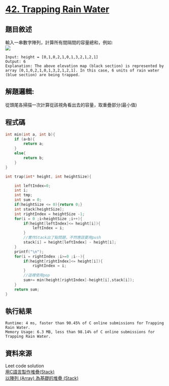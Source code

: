 # [42. Trapping Rain Water](https://leetcode.com/problems/trapping-rain-water/)

## 題目敘述
輸入一串數字陣列，計算所有間隔間的容量總和，例如:<br>
![](https://i.imgur.com/KjOn5X2.png)
```
Input: height = [0,1,0,2,1,0,1,3,2,1,2,1]
Output: 6
Explanation: The above elevation map (black section) is represented by array [0,1,0,2,1,0,1,3,2,1,2,1]. In this case, 6 units of rain water (blue section) are being trapped.
```
## 解題邏輯:
從頭尾各掃描一次計算從該視角看出去的容量，取重疊部分(最小值)

## 程式碼
```c
int min(int a, int b){
    if (a<b){
        return a;
    }
    else{
        return b;
    }
}

int trap(int* height, int heightSize){

    int leftIndex=0;
    int i;
    int tmp;
    int sum = 0;
    if(heightSize <= 0){return 0;}
    int stack[heightSize];
    int rightIndex = heightSize -1;
    for(i = 0 ;i<heightSize ;i++){
        if(height[leftIndex]<= height[i]){
            leftIndex = i;
        }
        //實作Stack出了點問題，不然應該要用push
        stack[i] = height[leftIndex] - height[i];
    }
    printf("\n");
    for(i = rightIndex ;i>=0 ;i--){
        if(height[rightIndex]<= height[i]){
            rightIndex = i;
        }
        //這裡使用pop
        sum+= min(height[rightIndex]-height[i],stack[i]);
    }
    return sum;
}
```
## 執行結果
```
Runtime: 4 ms, faster than 90.45% of C online submissions for Trapping Rain Water.
Memory Usage: 6.3 MB, less than 98.14% of C online submissions for Trapping Rain Water.
```

## 資料來源
Leet code solution<br>
[用C語言製作堆疊(Stack)](https://lakesd6531.pixnet.net/blog/post/332858496)<br>
[以陣列 (Array) 為基礎的堆疊 (Stack)](https://opensourcedoc.com/data-structures-in-c/stack-in-array/)
